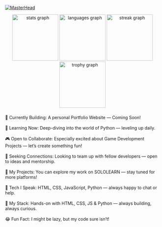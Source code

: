 [![MasterHead](https://user-images.githubusercontent.com/74038190/225813708-98b745f2-7d22-48cf-9150-083f1b00d6c9.gif)]()
<div align="center">
  <img src="https://github-readme-stats.vercel.app/api?username=blazeeditz&hide_title=false&hide_rank=false&show_icons=true&include_all_commits=true&count_private=true&disable_animations=false&theme=dracula&locale=en&hide_border=false&order=1" height="150" alt="stats graph"  />
  <img src="https://github-readme-stats.vercel.app/api/top-langs?username=blazeeditz&locale=en&hide_title=false&layout=compact&card_width=320&langs_count=5&theme=dracula&hide_border=false&order=2" height="150" alt="languages graph"  />
  <img src="https://streak-stats.demolab.com?user=blazeeditz&locale=en&mode=daily&theme=dracula&hide_border=false&border_radius=5&order=3" height="150" alt="streak graph"  />
  <div align="center">
  <img src="https://github-profile-trophy.vercel.app?username=trinib&theme=monokai&column=4&row=2&margin-w=25&margin-h=30&no-bg=true&no-frame=true&order=4" height="150" alt="trophy graph"  />
  </div>
</div>

###
###

<p align="left">🚧 Currently Building: A personal Portfolio Website — Coming Soon!<br><br>🐍 Learning Now: Deep-diving into the world of Python — leveling up daily.<br><br>🎮 Open to Collaborate: Especially excited about Game Development Projects — let’s create something fun!<br><br>🤝 Seeking Connections: Looking to team up with fellow developers — open to ideas and mentorship.<br><br>💼 My Projects: You can explore my work on SOLOLEARN — stay tuned for more platforms!<br><br>💬 Tech I Speak: HTML, CSS, JavaScript, Python — always happy to chat or help.<br><br>📃 My Stack: Hands-on with HTML, CSS, JS & Python — always building, always curious.<br><br>😂 Fun Fact: I might be lazy, but my code sure isn’t!</p>

###
